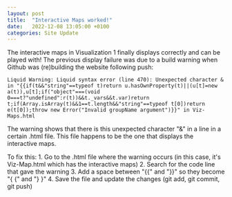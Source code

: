 ```yaml
---
layout: post
title:  "Interactive Maps worked!"
date:   2022-12-08 13:05:00 +0100
categories: Site Update
---
```


The interactive maps in Visualization 1 finally displays correctly and can be played with! The previous display failure was due to a build warning when Github was (re)building the website following push:

```
Liquid Warning: Liquid syntax error (line 470): Unexpected character & in "{{if(t&&"string"==typeof t)return u.hasOwnProperty(t)||(u[t]=new a(t)),u[t];if("object"===(void 0===t?"undefined":r(t))&&t._vars&&t.var)return t;if(Array.isArray(t)&&1==t.length&&"string"==typeof t[0])return e(t[0]);throw new Error("Invalid groupName argument")}}" in Viz-Maps.html
```

The warning shows that there is this unexpected character "&" in a line in a certain .html file. This file happens to be the one that displays the interactive maps.

To fix this:
    1. Go to the .html file where the warning occurs (in this case, it's Viz-Map.html which has the interactive maps) 
    2. Search for the code line that gave the warning 
    3. Add a space between "\{\{" and "\}\}" so they become "{ {" and "} }" 
    4. Save the file and update the changes (git add, git commit, git push) 